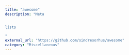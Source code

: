 ```yaml
---
title: "awesome"
description: "Meta


lists

"
external_url: "https://github.com/sindresorhus/awesome"
category: "Miscellaneous"
---
```

